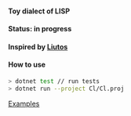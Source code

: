 #### Toy dialect of LISP

#### Status: in progress

#### Inspired by [Liutos](https://github.com/Liutos/Camel-Lisp)

#### How to use
```sh
> dotnet test // run tests
> dotnet run --project Cl/Cl.proj
```

[Examples](./examples.md)
